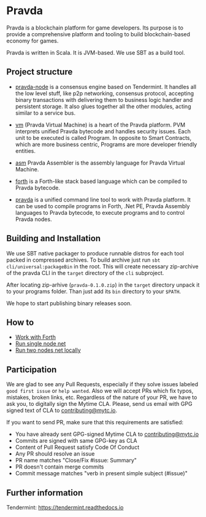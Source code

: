 # Pravda

Pravda is a blockchain platform for game developers. Its purpose is to
provide a comprehensive platform and tooling to build blockchain-based economy
for games.

Pravda is written in Scala. It is JVM-based. We use SBT as a build tool.

## Project structure

* [pravda-node](doc/pravda-node.md) is a consensus engine based on Tendermint.
It handles all the low level stuff, like p2p networking, consensus protocol,
accepting binary transactions with delivering them to business logic handler and
persistent storage. It also glues together all the other modules, acting
similar to a service bus.

* [vm](doc/spec.tex) (Pravda Virtual Machine) is a heart of the Pravda platform.
PVM interprets unified Pravda bytecode and handles security issues. Each unit
to be executed is called Program. In opposite to Smart Contracts, which are more
business centric, Programs are more developer friendly entities.

* [asm](doc/ref/cli/pravda-compile-asm.md) Pravda Assembler is the assembly
language for Pravda Virtual Machine.

* [forth](doc/ref/cli/pravda-compile-forth.md) is a Forth-like stack based
language which can be compiled to Pravda bytecode.

* [pravda](doc/ref/cli/main.md) is a unified command line tool to work with Pravda
platform. It can be used to compile programs in Forth, .Net PE, Pravda Assembly
languages to Pravda bytecode, to execute programs and to control Pravda nodes.

## Building and Installation

We use SBT native packager to produce runnable distros for each tool packed in
compressed archives. To build archive just run `sbt cli/universal:packageBin` in
the root. This will create necessary zip-archive of the pravda CLI in the `target`
directory of the `cli` subproject.

After locating zip-arhive (`pravda-0.1.0.zip`) in the `target` directory unpack it
to your programs folder. Than just add its `bin` directory to your `$PATH`.

We hope to start publishing binary releases soon.

## How to

* [Work with Forth](doc/how-to-forth.md)
* [Run single node net](doc/how-to-single-node.md)
* [Run two nodes net locally](doc/how-to-two-nodes.md)

## Participation

We are glad to see any Pull Requests, especially if they solve issues labeled
`good first issue` or `help wanted`. Also we will accept PRs which fix typos,
mistakes, broken links, etc. Regardless of the nature of your PR, we have to
ask you, to digitally sign the Mytime CLA. Please, send us email with GPG signed
text of CLA to contributing@mytc.io.

If you want to send PR, make sure that this requirements are satisfied:

* You have already sent GPG-signed Mytime CLA to contributing@mytc.io
* Commits are signed with same GPG-key as CLA
* Content of Pull Request satisfy Code Of Conduct
* Any PR should resolve an issue
* PR name matches "Close/Fix #issue: Summary"
* PR doesn't contain merge commits
* Commit message matches "verb in present simple subject (#issue)"

## Further information

Tendermint: https://tendermint.readthedocs.io
